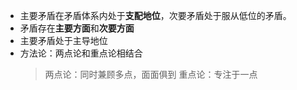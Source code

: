 - 主要矛盾在矛盾体系内处于**支配地位**，次要矛盾处于服从低位的矛盾。
- 矛盾存在**主要方面**和**次要方面**
- 主要矛盾处于主导地位
- 方法论：两点论和重点论相结合
  > 两点论：同时兼顾多点，面面俱到
  > 重点论：专注于一点